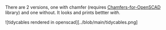 There are 2 versions, one with chamfer (requires [Chamfers-for-OpenSCAD](https://github.com/SebiTimeWaster/Chamfers-for-OpenSCAD) library) and one without.
It looks and prints bettter *with*.

![tidycables rendered in openscad][../blob/main/tidycables.png]
